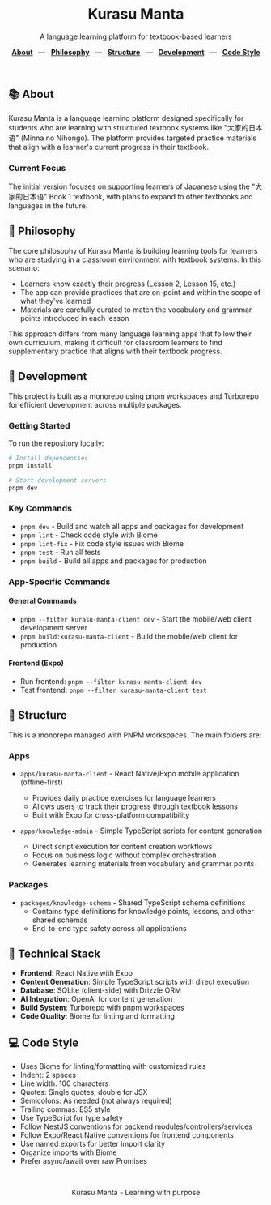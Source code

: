 <div align="center">
  <h1>Kurasu Manta</h1>
  <p>A language learning platform for textbook-based learners</p>
</div>

<p align="center">
  <a href="#-about"><b>About</b></a>
  &ensp;&mdash;&ensp;
  <a href="#-philosophy"><b>Philosophy</b></a>
  &ensp;&mdash;&ensp;
  <a href="#-structure"><b>Structure</b></a>
  &ensp;&mdash;&ensp;
  <a href="#-development"><b>Development</b></a>
  &ensp;&mdash;&ensp;
  <a href="#-code-style"><b>Code Style</b></a>
</p>

<br />

## 📚 About

Kurasu Manta is a language learning platform designed specifically for students who are learning with structured textbook systems like "大家的日本语" (Minna no Nihongo). The platform provides targeted practice materials that align with a learner's current progress in their textbook.

### Current Focus

The initial version focuses on supporting learners of Japanese using the "大家的日本语" Book 1 textbook, with plans to expand to other textbooks and languages in the future.

## 🧠 Philosophy

The core philosophy of Kurasu Manta is building learning tools for learners who are studying in a classroom environment with textbook systems. In this scenario:

- Learners know exactly their progress (Lesson 2, Lesson 15, etc.)
- The app can provide practices that are on-point and within the scope of what they've learned
- Materials are carefully curated to match the vocabulary and grammar points introduced in each lesson

This approach differs from many language learning apps that follow their own curriculum, making it difficult for classroom learners to find supplementary practice that aligns with their textbook progress.

## 🚀 Development

This project is built as a monorepo using pnpm workspaces and Turborepo for efficient development across multiple packages.

### Getting Started

To run the repository locally:

```bash
# Install dependencies
pnpm install

# Start development servers
pnpm dev
```

### Key Commands

- `pnpm dev` - Build and watch all apps and packages for development
- `pnpm lint` - Check code style with Biome
- `pnpm lint-fix` - Fix code style issues with Biome
- `pnpm test` - Run all tests
- `pnpm build` - Build all apps and packages for production

### App-Specific Commands

#### General Commands
- `pnpm --filter kurasu-manta-client dev` - Start the mobile/web client development server
- `pnpm build:kurasu-manta-client` - Build the mobile/web client for production

#### Frontend (Expo)
- Run frontend: `pnpm --filter kurasu-manta-client dev`
- Test frontend: `pnpm --filter kurasu-manta-client test`

## 📁 Structure

This is a monorepo managed with PNPM workspaces. The main folders are:

### Apps

- `apps/kurasu-manta-client` - React Native/Expo mobile application (offline-first)
  - Provides daily practice exercises for language learners
  - Allows users to track their progress through textbook lessons
  - Built with Expo for cross-platform compatibility

- `apps/knowledge-admin` - Simple TypeScript scripts for content generation
  - Direct script execution for content creation workflows
  - Focus on business logic without complex orchestration
  - Generates learning materials from vocabulary and grammar points
### Packages

- `packages/knowledge-schema` - Shared TypeScript schema definitions
  - Contains type definitions for knowledge points, lessons, and other shared schemas
  - End-to-end type safety across all applications

## 🧩 Technical Stack

- **Frontend**: React Native with Expo
- **Content Generation**: Simple TypeScript scripts with direct execution
- **Database**: SQLite (client-side) with Drizzle ORM
- **AI Integration**: OpenAI for content generation
- **Build System**: Turborepo with pnpm workspaces
- **Code Quality**: Biome for linting and formatting

## 💻 Code Style

- Uses Biome for linting/formatting with customized rules
- Indent: 2 spaces
- Line width: 100 characters
- Quotes: Single quotes, double for JSX
- Semicolons: As needed (not always required)
- Trailing commas: ES5 style
- Use TypeScript for type safety
- Follow NestJS conventions for backend modules/controllers/services
- Follow Expo/React Native conventions for frontend components
- Use named exports for better import clarity
- Organize imports with Biome
- Prefer async/await over raw Promises

<div align="center">
  <br />
  <p>Kurasu Manta - Learning with purpose</p>
  <br />
</div>
